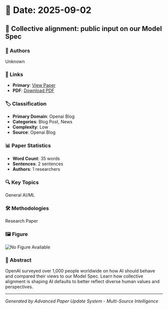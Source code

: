 # 📅 Date: 2025-09-02

## 📄 Collective alignment: public input on our Model Spec

### 👥 Authors
Unknown

### 🔗 Links
- **Primary**: [View Paper](https://openai.com/index/collective-alignment-aug-2025-updates)
- **PDF**: [Download PDF](https://arxiv.org/pdf/.pdf) 



### 🏷️ Classification
- **Primary Domain**: Openai Blog
- **Categories**: Blog Post, News
- **Complexity**: Low
- **Source**: Openai Blog

### 📊 Paper Statistics
- **Word Count**: 35 words
- **Sentences**: 2 sentences
- **Authors**: 1 researchers

### 🔍 Key Topics
General AI/ML

### 🛠️ Methodologies
Research Paper

### 🖼️ Figure
![No Figure Available](https://img.shields.io/badge/Figure-Not_Available-lightgrey?style=for-the-badge)

### 📝 Abstract
OpenAI surveyed over 1,000 people worldwide on how AI should behave and compared their views to our Model Spec. Learn how collective alignment is shaping AI defaults to better reflect diverse human values and perspectives.

---
*Generated by Advanced Paper Update System - Multi-Source Intelligence*
